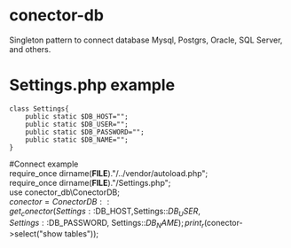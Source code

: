 # conector-db
Singleton pattern to connect database Mysql, Postgrs, Oracle, SQL Server, and others.

# Settings.php example
    class Settings{
        public static $DB_HOST="";
        public static $DB_USER="";
        public static $DB_PASSWORD="";
        public static $DB_NAME="";
    }
   
#Connect example    
    require_once dirname(__FILE__)."/../vendor/autoload.php";  
    require_once dirname(__FILE__)."/Settings.php";  
    use conector_db\ConectorDB;  
    $conector= ConectorDB::get_conector(Settings::$DB_HOST,Settings::$DB_USER, Settings::$DB_PASSWORD, Settings::$DB_NAME);  
    print_r($conector->select("show tables"));   
